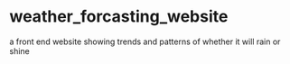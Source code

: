 # weather_forcasting_website
a front end website showing trends and patterns of  whether it will rain or shine
